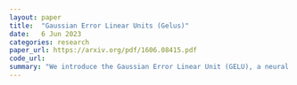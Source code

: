 ```yaml
---
layout: paper
title:  "Gaussian Error Linear Units (Gelus)"
date:   6 Jun 2023
categories: research
paper_url: https://arxiv.org/pdf/1606.08415.pdf
code_url: 
summary: "We introduce the Gaussian Error Linear Unit (GELU), a neural network activation function that outperforms existing functions by weighting inputs by their magnitude using the standard Gaussian cumulative distribution function, unlike ReLU which gates inputs by sign. Our empirical evaluation across computer vision, natural language processing, and speech tasks shows that GELU offers performance improvements over ReLU and ELU activations."
---
```


